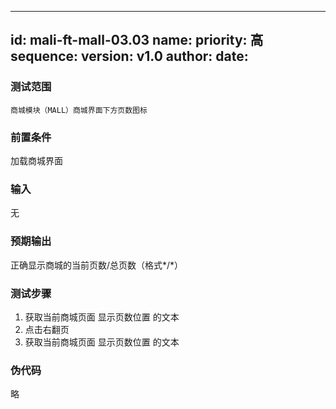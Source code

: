 --------
id: mali-ft-mall-03.03
name: 
priority: 高
sequence: 
version: v1.0
author: 
date: 
--------
### 测试范围
    商城模块（MALL）商城界面下方页数图标

### 前置条件
  加载商城界面
### 输入
  无
### 预期输出
  正确显示商城的当前页数/总页数（格式*/*）
### 测试步骤
  1. 获取当前商城页面 显示页数位置 的文本
  2. 点击右翻页
  3. 获取当前商城页面 显示页数位置 的文本
  
### 伪代码
  略